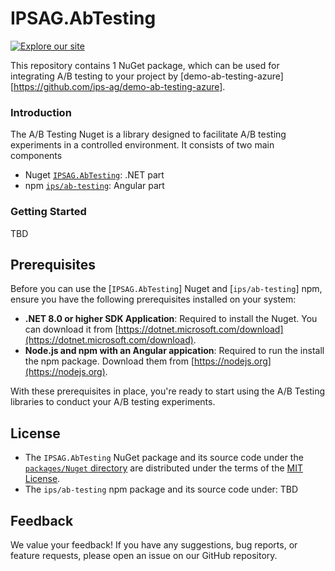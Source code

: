 # IPSAG.AbTesting

[![Explore our site](https://www.ips-ag.com/wp-content/uploads/2022/05/logo01.svg)](https://www.ips-ag.com/)

This repository contains 1 NuGet package, which can be used for integrating A/B testing to your project by [demo-ab-testing-azure][https://github.com/ips-ag/demo-ab-testing-azure].

### Introduction
The A/B Testing Nuget is a library designed to facilitate A/B testing experiments in a controlled environment. It consists of two main components

* Nuget [`IPSAG.AbTesting`](/packages/Nuget/IPSAG.AbTesting/README.md): .NET part
* npm [`ips/ab-testing`](TBD): Angular part

### Getting Started

TBD

## Prerequisites

Before you can use the [`IPSAG.AbTesting`] Nuget and [`ips/ab-testing`] npm, ensure you have the following prerequisites installed on your system:

- **.NET 8.0 or higher SDK Application**: Required to install the Nuget. You can download it from [https://dotnet.microsoft.com/download](https://dotnet.microsoft.com/download).
- **Node.js and npm with an Angular appication**: Required to run the install the npm package. Download them from [https://nodejs.org](https://nodejs.org).

With these prerequisites in place, you're ready to start using the A/B Testing libraries to conduct your A/B testing experiments.

## License

* The `IPSAG.AbTesting` NuGet package and its source code under the [`packages/Nuget` directory](/packages/Nuget/IPSAG.AbTesting) are distributed under the terms of the [MIT License](../../../LICENSE).
* The `ips/ab-testing` npm  package and its source code under: TBD

## Feedback

We value your feedback! If you have any suggestions, bug reports, or feature requests, please open an issue on our GitHub repository.